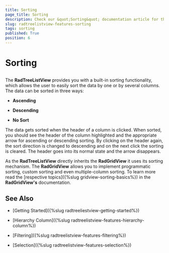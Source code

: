 ```yaml
---
title: Sorting
page_title: Sorting
description: Check our &quot;Sorting&quot; documentation article for the RadTreeListView WPF control.
slug: radtreelistview-features-sorting
tags: sorting
published: True
position: 6
---
```


# Sorting



## 

The __RadTreeListView__ provides you with a built-in sorting functionality, which allows the user to easily sort the data by one or by several columns. The data can be sorted in three ways:

* __Ascending__

* __Descending__

* __No Sort__

The data gets sorted when the header of a column is clicked. When sorted, you should see the header of the column highlighted and the appropriate arrow for ascending or descending sorting. By clicking on the header again, the sort direction is changed to descending and on the next click the sorting is cleared. The header goes into its normal state and the arrow disappears.

As the __RadTreeListView__ directly inherits the __RadGridView__ it uses its sorting mechanism. The __RadGridView__ allows you to implement programmatic sorting, custom sorting and even multiple-column sorting. To learn more read the [respective topics]({%slug gridview-sorting-basics%}) in the __RadGridView's__ documentation.

## See Also

 * [Getting Started]({%slug radtreeliestview-getting-started%})

 * [Hierarchy Column]({%slug radtreelistview-features-hierarchy-column%})

 * [Filtering]({%slug radtreelistview-features-filtering%})

 * [Selection]({%slug radtreelistview-features-selection%})
